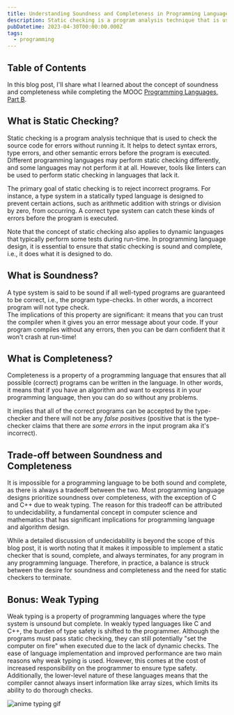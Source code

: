 ```yaml
---
title: Understanding Soundness and Completeness in Programming Languages
description: Static checking is a program analysis technique that is used to check the source code for errors without running it. It helps to detect syntax errors, type errors, and other semantic errors before the program is executed. Different programming languages may perform static checking differently, and some languages may not perform it at all. However, tools like linters can be used to perform static checking in languages that lack it.
pubDatetime: 2023-04-30T00:00:00.000Z
tags:
  - programming
---
```


## Table of Contents

In this blog post, I'll share what I learned about the concept of soundness and completeness while completing the MOOC [Programming Languages, Part B](https://www.coursera.org/learn/programming-languages-part-b).

## What is Static Checking?

Static checking is a program analysis technique that is used to check the source code for errors without running it. It helps to detect syntax errors, type errors, and other semantic errors before the program is executed. Different programming languages may perform static checking differently, and some languages may not perform it at all. However, tools like linters can be used to perform static checking in languages that lack it.

The primary goal of static checking is to reject incorrect programs. For instance, a type system in a statically typed language is designed to prevent certain actions, such as arithmetic addition with strings or division by zero, from occurring. A correct type system can catch these kinds of errors before the program is executed.

Note that the concept of static checking also applies to dynamic languages that typically perform some tests during run-time. In programming language design, it is essential to ensure that static checking is sound and complete, i.e., it does what it is designed to do.

## What is Soundness?

A type system is said to be sound if all well-typed programs are guaranteed to be correct, i.e., the program type-checks. In other words, a incorrect program will not type check.  
The implications of this property are significant: it means that you can trust the compiler when it gives you an error message about your code. If your program compiles without any errors, then you can be darn confident that it won't crash at run-time!

## What is Completeness?

Completeness is a property of a programming language that ensures that all possible (correct) programs can be written in the language. In other words, it means that if you have an algorithm and want to express it in your programming language, then you can do so without any problems.

It implies that all of the correct programs can be accepted by the type-checker and there will not be any _false positives_ (positive that is the type-checker claims that there are _some errors_ in the input program aka it's incorrect).

## Trade-off between Soundness and Completeness

It is impossible for a programming language to be both sound and complete, as there is always a tradeoff between the two. Most programming language designs prioritize soundness over completeness, with the exception of C and C++ due to weak typing. The reason for this tradeoff can be attributed to undecidability, a fundamental concept in computer science and mathematics that has significant implications for programming language and algorithm design.

While a detailed discussion of undecidability is beyond the scope of this blog post, it is worth noting that it makes it impossible to implement a static checker that is sound, complete, and always terminates, for any program in any programming language. Therefore, in practice, a balance is struck between the desire for soundness and completeness and the need for static checkers to terminate.

## Bonus: Weak Typing

Weak typing is a property of programming languages where the type system is unsound but complete. In weakly typed languages like C and C++, the burden of type safety is shifted to the programmer. Although the programs must pass static checking, they can still potentially "set the computer on fire" when executed due to the lack of dynamic checks. The ease of language implementation and improved performance are two main reasons why weak typing is used. However, this comes at the cost of increased responsibility on the programmer to ensure type safety. Additionally, the lower-level nature of these languages means that the compiler cannot always insert information like array sizes, which limits its ability to do thorough checks.

![anime typing gif](https://media.tenor.com/ViTJnMMosLQAAAAC/anime-typing.gif)
